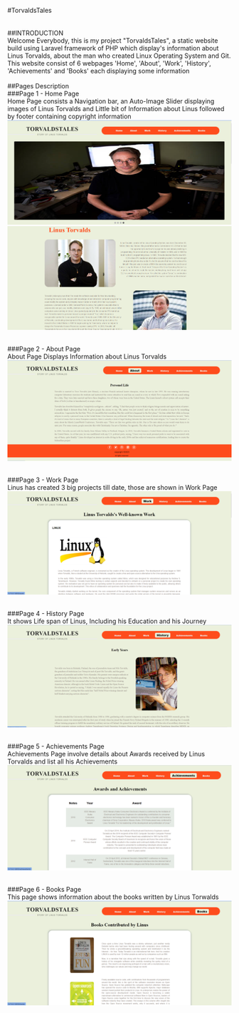 #TorvaldsTales<br>
<br><br>
##INTRODUCTION<br>
Welcome Everybody, this is my project "TorvaldsTales", a static website build using Laravel framework of PHP which display's information about Linus Torvalds, about the man who created Linux Operating System and Git.<br>
This website consist of 6 webpages 'Home', 'About', 'Work', 'History', 'Achievements' and 'Books' each displaying some information
<br><br>
##Pages Description<br>
###Page 1 - Home Page<br>
Home Page consists a Navigation bar, an Auto-Image Slider displaying images of Linus Torvalds and Little bit of Information about Linus followed by footer containing copyright information<br>
![Alt text](main1.png)<br>
![Alt text](main2.png)<br><br>

###Page 2 - About Page<br>
About Page Displays Information about Linus Torvalds<br>
![Alt text](about.png)<br><br>

###Page 3 - Work Page<br>
Linus has created 3 big projects till date, those are shown in Work Page<br>
![Alt text](work.png)<br><br>

###Page 4 - History Page<br>
It shows Life span of Linus, Including his Education and his Journey<br>
![Alt text](history.png)<br><br>

###Page 5 - Achievements Page<br>
Achievements Page involve details about Awards received by Linus Torvalds and list all his Achievements <br>
![Alt text](achievements.png)<br><br>

###Page 6 - Books Page<br>
This page shows information about the books written by Linus Torwalds<br>
![Alt text](books.png)<br><br>

